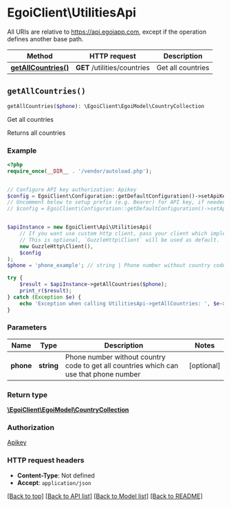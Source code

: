 # EgoiClient\UtilitiesApi

All URIs are relative to https://api.egoiapp.com, except if the operation defines another base path.

| Method | HTTP request | Description |
| ------------- | ------------- | ------------- |
| [**getAllCountries()**](UtilitiesApi.md#getAllCountries) | **GET** /utilities/countries | Get all countries |


## `getAllCountries()`

```php
getAllCountries($phone): \EgoiClient\EgoiModel\CountryCollection
```

Get all countries

Returns all countries

### Example

```php
<?php
require_once(__DIR__ . '/vendor/autoload.php');


// Configure API key authorization: Apikey
$config = EgoiClient\Configuration::getDefaultConfiguration()->setApiKey('Apikey', 'YOUR_API_KEY');
// Uncomment below to setup prefix (e.g. Bearer) for API key, if needed
// $config = EgoiClient\Configuration::getDefaultConfiguration()->setApiKeyPrefix('Apikey', 'Bearer');


$apiInstance = new EgoiClient\Api\UtilitiesApi(
    // If you want use custom http client, pass your client which implements `GuzzleHttp\ClientInterface`.
    // This is optional, `GuzzleHttp\Client` will be used as default.
    new GuzzleHttp\Client(),
    $config
);
$phone = 'phone_example'; // string | Phone number without country code to get all countries which can use that phone number

try {
    $result = $apiInstance->getAllCountries($phone);
    print_r($result);
} catch (Exception $e) {
    echo 'Exception when calling UtilitiesApi->getAllCountries: ', $e->getMessage(), PHP_EOL;
}
```

### Parameters

| Name | Type | Description  | Notes |
| ------------- | ------------- | ------------- | ------------- |
| **phone** | **string**| Phone number without country code to get all countries which can use that phone number | [optional] |

### Return type

[**\EgoiClient\EgoiModel\CountryCollection**](../Model/CountryCollection.md)

### Authorization

[Apikey](../../README.md#Apikey)

### HTTP request headers

- **Content-Type**: Not defined
- **Accept**: `application/json`

[[Back to top]](#) [[Back to API list]](../../README.md#endpoints)
[[Back to Model list]](../../README.md#models)
[[Back to README]](../../README.md)
